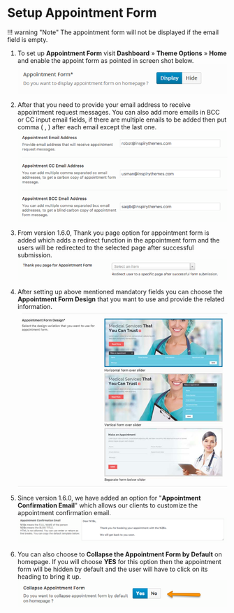 # Setup Appointment Form

!!! warning "Note"
    The appointment form will not be displayed if the email field is empty.
    
1. To set up **Appointment Form** visit **Dashboard** &raquo; **Theme Options** &raquo; **Home** and enable the appoint form as pointed in screen shot below.
![Appointment Form](images/appointment/1.png)

2. After that you need to provide your email address to receive appointment request messages. You can also add more emails in BCC or CC input email fields, if there are multiple emails to be added then put comma ( , ) after each email except the last one.
![](images/appointment/2.png)
    
3. From version 1.6.0, Thank you page option for appointment form is added which adds a redirect function in the appointment form and the users will be redirected to the selected page after successful submission.
![Thank you page option for Appointment Form](images/appointment/thank-you-page.png)

4. After setting up above mentioned mandatory fields you can choose the **Appointment Form Design** that you want to use and provide the related information.
![Appointment Form Design](images/appointment/appointment-form-design.jpg)

5. Since version 1.6.0, we have added an option for "**Appointment Confirmation Email**" which allows our clients to customize the appointment confirmation email.
![Appointment Confirmation Email](images/appointment/appointment-confirmation-email.png)

6. You can also choose to **Collapse the Appointment Form by Default** on homepage. If you will choose **YES** for this option then the appointment form will be hidden by default and the user will have to click on its heading to bring it up.
![Collapsed Appointment Form](images/appointment/collapsed-appointment-form.png)